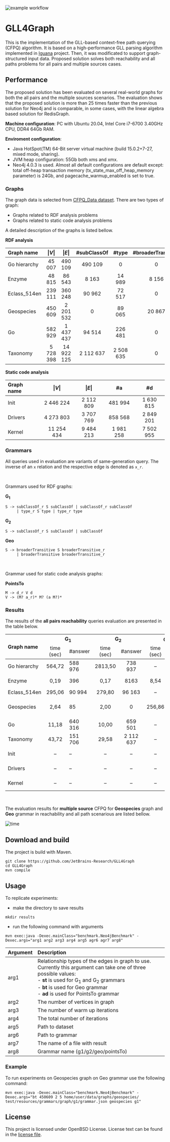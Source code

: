 ![example workflow](https://github.com/JetBrains-Research/GLL4Graph/actions/workflows/main.yml/badge.svg)

# GLL4Graph

This is the implementation of the GLL-based context-free path querying (CFPQ) algorithm. It is based on a high-performance GLL parsing algorithm implemented in [Iguana](https://iguana-parser.github.io/) project. Then, it was modificated to support graph-structured input data. Proposed solution solves both reachability and all paths problems for all pairs and multiple sources cases.

## Performance

The proposed solution has been evaluated on several real-world graphs for both the all pairs and the multiple sources scenarios. The evaluation shows that the proposed solution is more than 25 times faster than the previous solution for Neo4j and is comparable, in some cases, with the linear algebra based solution for RedisGraph.

**Machine configuration**: PC with Ubuntu 20.04, Intel Core i7-6700 3.40GHz CPU, DDR4 64Gb RAM.

**Enviroment configuration**: 
* Java HotSpot(TM) 64-Bit server virtual machine (build 15.0.2+7-27, mixed mode, sharing).
* JVM heap configuration: 55Gb both xms and xmx.
* Neo4j 4.0.3 is used. Almost all default configurations are default except: total off-heap transaction memory (tx_state_max_off_heap_memory parameter) is 24Gb, and pagecache_warmup_enabled is set to true.


### Graphs

The graph data is selected from [CFPQ_Data dataset](https://github.com/JetBrains-Research/CFPQ_Data). There are two types of graph:
* Graphs related to RDF analysis problems
* Graphs related to static code analysis problems

A detailed description of the graphs is listed bellow.

**RDF analysis** 

| Graph name   |  \|*V*\|   |  \|*E*\|   | #subClassOf |   #type   | #broaderTransitive |
|:-------------|:----------:|:----------:|:-----------:|:---------:|:------------------:|
| Go hierarchy |   45 007   |  490 109   |   490 109   |     0     |         0          |
| Enzyme       |   48 815   |   86 543   |    8 163    |  14 989   |       8 156        | 
| Eclass_514en |  239 111   |  360 248   |   90 962    |  72 517   |         0          | 
| Geospecies   |  450 609   | 2 201 532  |      0      |  89 065   |       20 867       | 
| Go           |  582 929   | 1 437 437  |   94 514    |  226 481  |         0          | 
| Taxonomy     | 5 728 398  | 14 922 125 |  2 112 637  | 2 508 635 |         0          |

**Static code analysis**

| Graph name   |  \|*V*\|   |  \|*E*\|   |    #a     |    #d     |
|:-------------|:----------:|:----------:|:---------:|:---------:|
| Init         | 2 446 224  | 2 112 809  |  481 994  | 1 630 815 |
| Drivers      | 4 273 803  | 3 707 769  |  858 568  | 2 849 201 |
| Kernel       | 11 254 434 | 9 484 213  | 1 981 258 | 7 502 955 |

### Grammars

All queries used in evaluation are variants of same-generation query. The inverse of an ```x``` relation and the respective edge is denoted as ```x_r```.

<br/>

Grammars used for RDF graphs:

**G<sub>1</sub>**
```
S -> subClassOf_r S subClassOf | subClassOf_r subClassOf 
     | type_r S type | type_r type
```

**G<sub>2</sub>**
```
S -> subClassOf_r S subClassOf | subClassOf
```

  **Geo**
```
S -> broaderTransitive S broaderTransitive_r
     | broaderTransitive broaderTransitive_r 
```

<br/>

Grammar used for static code analysis graphs:
  
**PointsTo**
  ```
  M -> d_r V d
  V -> (M? a_r)* M? (a M?)* 
  ```

### Results
  
The results of the **all pairs reachability** queries evaluation are presented in the table below.

<table>
  <thead>
    <tr>
      <th rowspan="2" align="left">Graph name</th>
      <th colspan="2" align="center">G<sub>1</sub></th>
      <th colspan="2" align="center">G<sub>2</sub></th>
      <th colspan="2" align="center">Geo</th>
      <th colspan="2" align="center">PointsTo</th>
    </tr>
    <tr>
      <td align="center">time (sec)</td>
      <td>#answer</td>
      <td align="center">time (sec)</td>
      <td align="center">#answer</td>
      <td align="center">time (sec)</td>
      <td align="center">#answer</td>
      <td align="center">time (sec)</td>
      <td align="center">#answer</td>
    </tr>
  </thead>
  <tbody>
    <tr>
      <td align="left">Go hierarchy</td>
      <td align="center">564,72</td>
      <td>588 976</td>
      <td align="center">2813,50</td>
      <td align="center">738 937</td>
      <td align="center">–</td>
      <td align="center">–</td>
      <td align="center">–</td>
      <td align="center">–</td>
    </tr>
    <tr>
      <td align="left">Enzyme</td>
      <td align="center">0,19</td>
      <td>396</td>
      <td align="center">0,17</td>
      <td align="center">8163</td>
      <td align="center">8,54</td>
      <td align="center">14 267 542</td>
      <td align="center">–</td>
      <td align="center">–</td>
    </tr>
    <tr>
      <td align="left">Eclass_514en</td>
      <td align="center">295,06</td>
      <td>90 994</td>
      <td align="center">279,80</td>
      <td align="center">96 163</td>
      <td align="center">–</td>
      <td align="center">–</td>
      <td align="center">–</td>
      <td align="center">–</td>
    </tr>
    <tr>
      <td align="left">Geospecies</td>
      <td align="center">2,64</td>
      <td>85</td>
      <td align="center">2,00</td>
      <td align="center">0</td>
      <td align="center">256,86</td>
      <td align="center">226 669 749</td>
      <td align="center">–</td>
      <td align="center">–</td>
    </tr>
    <tr>
      <td align="left">Go</td>
      <td align="center">11,18</td>
      <td>640 316</td>
      <td align="center">10,00</td>
      <td align="center">659 501</td>
      <td align="center">–</td>
      <td align="center">–</td>
      <td align="center">–</td>
      <td align="center">–</td>
    </tr>
    <tr>
      <td align="left">Taxonomy</td>
      <td align="center">43,72</td>
      <td>151 706</td>
      <td align="center">29,58</td>
      <td align="center">2 112 637</td>
      <td align="center">–</td>
      <td align="center">–</td>
      <td align="center">–</td>
      <td align="center">–</td>
    </tr>
    <tr>
      <td align="left">Init</td>
      <td align="center">–</td>
      <td>–</td>
      <td align="center">–</td>
      <td align="center">–</td>
      <td align="center">–</td>
      <td align="center">–</td>
      <td align="center">113,35</td>
      <td align="center">3 783 769</td>
    </tr>
    <tr>
      <td align="left">Drivers</td>
      <td align="center">–</td>
      <td>–</td>
      <td align="center">–</td>
      <td align="center">–</td>
      <td align="center">–</td>
      <td align="center">–</td>
      <td align="center">736,81</td>
      <td align="center">18 825 025</td>
    </tr>
    <tr>
      <td align="left">Kernel</td>
      <td align="center">–</td>
      <td>–</td>
      <td align="center">–</td>
      <td align="center">–</td>
      <td align="center">–</td>
      <td align="center">–</td>
      <td align="center">850,46</td>
      <td align="center">16 747 731</td>
    </tr>
  </tbody>
</table>

<br/>

The evaluation results for **multiple source** CFPQ for **Geospecies** graph and **Geo** grammar in reachability and all path scenarious are listed bellow.

![time](https://github.com/YaccConstructor/iguana/blob/GLL-for-graph/docs/pictures/geospecies_chunks.svg?raw=true&sanitize=true)

## Download and build

The project is build with Maven.

```
git clone https://github.com/JetBrains-Research/GLL4Graph
cd GLL4Graph
mvn compile
```
## Usage

To replicate experiments:

* make the directory to save results
```
mkdir results
```
* run the following command with arguments
```
mvn exec:java -Dexec.mainClass="benchmark.Neo4jBenchmark" -Dexec.args="arg1 arg2 arg3 arg4 arg5 agr6 agr7 arg8"
```
Argument | Description
:--- | :---
arg1 | Relationship types of the edges in graph to use. Currently this argument can take one of three possible values: <br> - **st** is used for G<sub>1</sub> and G<sub>2</sub> grammars  <br> - **bt** is used for Geo grammar <br> - **ad** is used for PointsTo grammar
arg2 | The number of vertices in graph
arg3 | The number of warm up iterations
arg4 | The total number of iterations
arg5 | Path to dataset
arg6 | Path to grammar
arg7 | The name of a file with result
arg8 | Grammar name (g1/g2/geo/pointsTo)

### Example
To run experiments on Geospecies graph on Geo grammar use the following command:
```
mvn exec:java -Dexec.mainClass="benchmark.Neo4jBenchmark" -Dexec.args="bt 450609 2 5 home/user/data/graphs/geospecies/ test/resources/grammars/graph/g1/grammar.json geospecies g1"
```

## License

This project is licensed under OpenBSD License. License text can be found in the 
[license file](https://github.com/JetBrains-Research/GLL4Graph/blob/GLL-for-graph/LICENSE.md).
